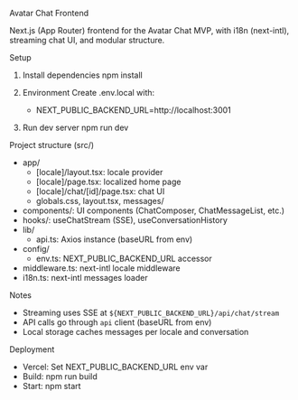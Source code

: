 Avatar Chat Frontend

Next.js (App Router) frontend for the Avatar Chat MVP, with i18n (next-intl), streaming chat UI, and modular structure.

Setup

1. Install dependencies
   npm install

2. Environment
   Create .env.local with:

   - NEXT_PUBLIC_BACKEND_URL=http://localhost:3001

3. Run dev server
   npm run dev

Project structure (src/)

- app/
  - [locale]/layout.tsx: locale provider
  - [locale]/page.tsx: localized home page
  - [locale]/chat/[id]/page.tsx: chat UI
  - globals.css, layout.tsx, messages/
- components/: UI components (ChatComposer, ChatMessageList, etc.)
- hooks/: useChatStream (SSE), useConversationHistory
- lib/
  - api.ts: Axios instance (baseURL from env)
- config/
  - env.ts: NEXT_PUBLIC_BACKEND_URL accessor
- middleware.ts: next-intl locale middleware
- i18n.ts: next-intl messages loader

Notes

- Streaming uses SSE at `${NEXT_PUBLIC_BACKEND_URL}/api/chat/stream`
- API calls go through `api` client (baseURL from env)
- Local storage caches messages per locale and conversation

Deployment

- Vercel: Set NEXT_PUBLIC_BACKEND_URL env var
- Build: npm run build
- Start: npm start
